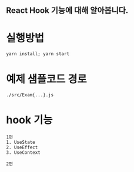 
## React Hook 기능에 대해 알아봅니다.
 
# 실행방법  
```
yarn install; yarn start 

```

# 예제 샘플코드 경로  
```
./src/Exam{...}.js

```

# hook 기능 
```
1편
1. UseState
2. UseEffect
3. UseContext

2편

```